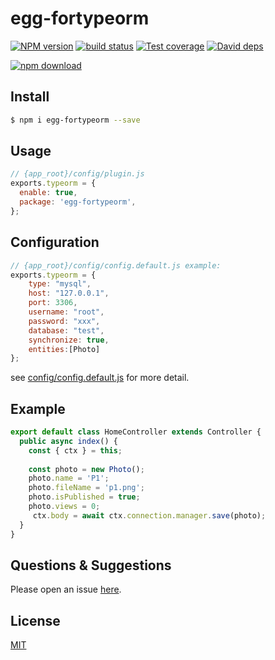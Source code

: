 # egg-fortypeorm

[![NPM version][npm-image]][npm-url]
[![build status][travis-image]][travis-url]
[![Test coverage][codecov-image]][codecov-url]
[![David deps][david-image]][david-url]

[![npm download][download-image]][download-url]

[npm-image]: https://img.shields.io/npm/v/egg-fortypeorm.svg?style=flat-square
[npm-url]: https://npmjs.org/package/egg-fortypeorm
[travis-image]: https://img.shields.io/travis/zhangjianfang19910327/egg-fortypeorm.svg
[travis-url]: https://travis-ci.org/zhangjianfang19910327/egg-fortypeorm
[codecov-image]: https://img.shields.io/codecov/c/github/zhangjianfang19910327/egg-fortypeorm.svg?style=flat-square
[codecov-url]: https://codecov.io/github/zhangjianfang19910327/egg-fortypeorm?branch=master
[david-image]: https://img.shields.io/david/zhangjianfang19910327/egg-fortypeorm.svg?style=flat-square
[david-url]: https://david-dm.org/zhangjianfang19910327/egg-fortypeorm
[snyk-image]: https://snyk.io/test/npm/egg-fortypeorm/badge.svg?style=flat-square
[snyk-url]: https://snyk.io/test/npm/egg-fortypeorm
[download-image]: https://img.shields.io/npm/dm/egg-fortypeorm.svg?style=flat-square
[download-url]: https://npmjs.org/package/egg-fortypeorm

<!--
Description here.
-->

## Install

```bash
$ npm i egg-fortypeorm --save
```

## Usage

```js
// {app_root}/config/plugin.js
exports.typeorm = {
  enable: true,
  package: 'egg-fortypeorm',
};
```

## Configuration

```js
// {app_root}/config/config.default.js example:
exports.typeorm = {
    type: "mysql",
    host: "127.0.0.1",
    port: 3306,
    username: "root",
    password: "xxx",
    database: "test",
    synchronize: true,
    entities:[Photo]
};
```

see [config/config.default.js](config/config.default.js) for more detail.

## Example
```js
export default class HomeController extends Controller {
  public async index() {
    const { ctx } = this;
    
    const photo = new Photo();
    photo.name = 'P1';
    photo.fileName = 'p1.png';
    photo.isPublished = true;
    photo.views = 0;
     ctx.body = await ctx.connection.manager.save(photo);
  }
}
```
<!-- example here -->

## Questions & Suggestions

Please open an issue [here](https://github.com/eggjs/egg/issues).

## License

[MIT](LICENSE)
